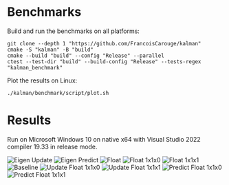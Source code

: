 # Benchmarks

Build and run the benchmarks on all platforms:

```shell
git clone --depth 1 "https://github.com/FrancoisCarouge/kalman"
cmake -S "kalman" -B "build"
cmake --build "build" --config "Release" --parallel
ctest --test-dir "build" --build-config "Release" --tests-regex "kalman_benchmark"
```

Plot the results on Linux:

```shell
./kalman/benchmark/script/plot.sh
```

# Results

Run on Microsoft Windows 10 on native x64 with Visual Studio 2022 compiler 19.33 in release mode.

![Eigen Update](https://github.com/FrancoisCarouge/Kalman/tree/master/benchmark/image/eigen_update.svg)
![Eigen Predict](https://github.com/FrancoisCarouge/Kalman/tree/master/benchmark/image/eigen_predict.svg)
![Float](https://github.com/FrancoisCarouge/Kalman/tree/master/benchmark/image/float.svg)
![Float 1x1x0](https://github.com/FrancoisCarouge/Kalman/tree/master/benchmark/image/float_1x1x0.svg)
![Float 1x1x1](https://github.com/FrancoisCarouge/Kalman/tree/master/benchmark/image/float_1x1x1.svg)
![Baseline](https://github.com/FrancoisCarouge/Kalman/tree/master/benchmark/image/baseline.svg)
![Update Float 1x1x0](https://github.com/FrancoisCarouge/Kalman/tree/master/benchmark/image/update_1x1x0.svg)
![Update Float 1x1x1](https://github.com/FrancoisCarouge/Kalman/tree/master/benchmark/image/update_1x1x1.svg)
![Predict Float 1x1x0](https://github.com/FrancoisCarouge/Kalman/tree/master/benchmark/image/predict_1x1x0.svg)
![Predict Float 1x1x1](https://github.com/FrancoisCarouge/Kalman/tree/master/benchmark/image/predict_1x1x1.svg)
